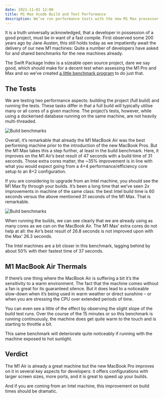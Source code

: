 ```yaml
---
date: 2021-11-01 12:00
title: M1 Max Xcode Build and Test Performance
description: We’ve run performance tests with the new M1 Max processor against M1 and Intel machines.
---
```


It is a truth universally acknowledged, that a developer in possession of a good project, must be in want of a fast compile. First observed some 200 years ago by Jane Austen, this still holds today as we impatiently await the delivery of our new M1 machines: Quite a number of developers have asked for and shared benchmarks for the new machines already.

The Swift Package Index is a sizeable open source project, dare we say good, which should make for a decent test when assessing the M1 Pro and Max and so we’ve created [a little benchmark program](https://github.com/SwiftPackageIndex/spi-benchmark) to do just that.

## The Tests

We are testing two performance aspects: building the project (full build) and running the tests. These tasks differ in that a full build will typically utilise many or all cores of a given machine. The project’s tests, however, while using a dockerised database running on the same machine, are not heavily multi-threaded.

![Build benchmarks](/images/m1-max-benchmarks-build.jpg)

Overall, it’s remarkable that already the M1 MacBook Air was the best performing machine prior to the introduction of the new MacBook Pros. But the M1 Max takes this a step further, at least in the build benchmark. Here, it improves on the M1 Air’s best result of 47 seconds with a build time of 31 seconds. Those extra cores matter, the ~35% improvement is in line with what you would expect going from a 4+4 performance/efficiency core setup to an 8+2 configuration.

If you are considering to upgrade from an Intel machine, you should see the M1 Max fly through your builds. It’s been a long time that we’ve seen 2x improvements in machine of the same class: the best Intel build time is 60 seconds versus the above mentioned 31 seconds of the M1 Max. That is remarkable.

![Build benchmarks](/images/m1-max-benchmarks-tests.jpg)

When running the builds, we can see clearly that we are already using as many cores as we can on the MacBook Air. The M1 Max’ extra cores do not help at all: the Air’s best result of 26.8 seconds is not improved upon with the Max’ 26.3 seconds.

The Intel machines are a bit closer in this benchmark, lagging behind by about 50% with their fastest time of 37 seconds.

## M1 MacBook Air Thermals

If there’s one thing where the MacBook Air is suffering a bit it’s the sensitivity to a warm environment. The fact that the machine comes without a fan is great for its guaranteed silence. But it does lead to a noticeable slow-down when it’s being used in warm weather or direct sunshine – or when you are stressing the CPU over extended periods of time.

You can even see a little of the effect by observing the slight slope of the build test runs. Over the course of the 15 minutes or so this benchmark is running continuously, the machine does get quite warm to the touch and is starting to throttle a bit.

This same benchmark will deteriorate quite noticeably if running with the machine exposed to hot sunlight.

## Verdict

The M1 Air is already a great machine but the new MacBook Pro improves on it in several key aspects for developers: it offers configurations with larger screen sizes, more ports, and it is great to speed up your builds.

And if you are coming from an Intel machine, this improvement on build times should be dramatic.
